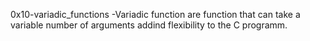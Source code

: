 0x10-variadic_functions
-Variadic function are function that can take a variable number of arguments addind flexibility to the C programm.
